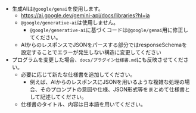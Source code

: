 * 生成AIは`@google/genai`を使用します。
    * https://ai.google.dev/gemini-api/docs/libraries?hl=ja
    * `@google/generative-ai`は使用しません。
        * `@google/generative-ai`に基づくコードは`@google/genai`用に修正してください。
    * AIからのレスポンスでJSONをパースする部分ではresponseSchemaを設定することでエラーが発生しない構造に変更してください
* プログラムを変更した場合、`docs/プラグイン仕様書.md`にも反映させてください。
    * 必要に応じて新たな仕様書を追加してください。
        * 例えば、AIからのレスポンスにJSONを用いるような複雑な処理の場合、そのプロンプトの意図や仕様、JSON形式等をまとめて仕様書として記述してください。
    * 仕様書のタイトル、内容は日本語を用いてください。
    